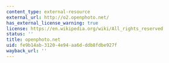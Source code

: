 ```yaml
---
content_type: external-resource
external_url: http://o2.openphoto.net/
has_external_license_warning: true
license: https://en.wikipedia.org/wiki/All_rights_reserved
status: ''
title: openphoto.net
uid: fe9b14ab-3120-4e94-aa6d-ddb8fdbe927f
wayback_url: ''
---
```

